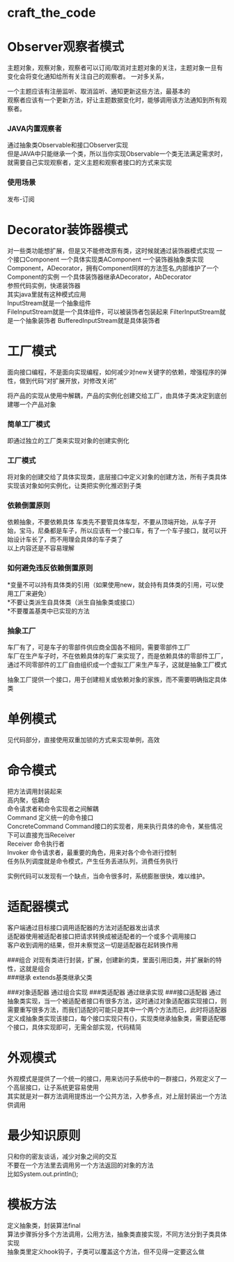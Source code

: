 # craft_the_code

Observer观察者模式
================
主题对象，观察对象，观察者可以订阅/取消对主题对象的关注，主题对象一旦有变化会将变化通知给所有关注自己的观察者。
一对多关系，  

一个主题应该有注册监听、取消监听、通知更新这些方法，最基本的  
观察者应该有一个更新方法，好让主题数据变化时，能够调用该方法通知到所有观察者。  

### JAVA内置观察者
通过抽象类Observable和接口Observer实现  
但是JAVA中只能继承一个类，所以当你实现Observable一个类无法满足需求时，就需要自己实现观察者，定义主题和观察者接口的方式来实现

### 使用场景
发布-订阅




Decorator装饰器模式
================
对一些类功能想扩展，但是又不能修改原有类，这时候就通过装饰器模式实现
一个接口Component
一个具体实现类AComponent
一个装饰器抽象类实现Component，ADecorator，拥有Component同样的方法签名,内部维护了一个Component的实例
一个具体装饰器继承ADecorator，AbDecorator  
参照代码实例，快递装饰器  
其实java里就有这种模式应用  
InputStream就是一个抽象组件  
FileInputStream就是一个具体组件，可以被装饰者包装起来 
FilterInputStream就是一个抽象装饰者 
BufferedInputStream就是具体装饰者



工厂模式
=======
面向接口编程，不是面向实现编程，如何减少对new关键字的依赖，增强程序的弹性，做到代码“对扩展开放，对修改关闭”  

将产品的实现从使用中解耦，产品的实例化创建交给工厂，由具体子类决定到底创建哪一个产品对象  

### 简单工厂模式
即通过独立的工厂类来实现对象的创建实例化
### 工厂模式
将对象的创建交给了具体实现类，底层接口中定义对象的创建方法，所有子类具体实现该对象如何实例化，让类把实例化推迟到子类

### 依赖倒置原则
依赖抽象，不要依赖具体
车类先不要管具体车型，不要从顶端开始，从车子开始，宝马，尼桑都是车子，所以应该有一个接口车，有了一个车子接口，就可以开始设计车长了，而不用理会具体的车子类了  
以上内容还是不容易理解  
### 如何避免违反依赖倒置原则
*变量不可以持有具体类的引用（如果使用new，就会持有具体类的引用，可以使用工厂来避免）  
*不要让类派生自具体类（派生自抽象类或接口）  
*不要覆盖基类中已实现的方法  

### 抽象工厂
车厂有了，可是车子的零部件供应商全国各不相同，需要零部件工厂  
车厂在生产车子时，不在依赖具体的车厂来实现了，而是依赖具体的零部件工厂，通过不同零部件的工厂自由组织成一个虚拟工厂来生产车子，这就是抽象工厂模式  

抽象工厂提供一个接口，用于创建相关或依赖对象的家族，而不需要明确指定具体类

单例模式
=======
见代码部分，直接使用双重加锁的方式来实现单例，高效

命令模式
=======
把方法调用封装起来   
高内聚，低耦合  
命令请求者和命令实现者之间解耦  
Command 定义统一的命令接口  
ConcreteCommand Command接口的实现者，用来执行具体的命令，某些情况下可以直接充当Receiver  
Receiver 命令执行者  
Invoker  命令请求者，最重要的角色，用来对各个命令进行控制  
任务队列调度就是命令模式，产生任务丢进队列，消费任务执行  

实例代码可以发现有一个缺点，当命令很多时，系统膨胀很快，难以维护。  

适配器模式
=========
客户端通过目标接口调用适配器的方法对适配器发出请求  
适配器使用被适配者接口把请求转换成被适配者的一个或多个调用接口  
客户收到调用的结果，但并未察觉这一切是适配器在起转换作用  

###组合
对现有类进行封装，扩展，创建新的类，里面引用旧类，并扩展新的特性，这就是组合  
###继承
extends基类继承父类

###对象适配器
通过组合实现
###类适配器
通过继承实现
###接口适配器
通过抽象类实现，当一个被适配者接口有很多方法，这时通过对象适配器实现接口，则需要重写很多方法，而我们适配的可能只是其中一个两个方法而已，此时将适配器定义成抽象类实现该接口，每个接口实现只有{}，实现类继承抽象类，需要适配哪个接口，具体实现即可，无需全部实现，代码精简  

外观模式
=======
外观模式是提供了一个统一的接口，用来访问子系统中的一群接口，外观定义了一个高层接口，让子系统更容易使用  
其实就是对一群方法调用提炼出一个公共方法，入参多点，对上层封装出一个方法供调用  

最少知识原则
==========
只和你的密友谈话，减少对象之间的交互  
不要在一个方法里去调用另一个方法返回的对象的方法  
比如System.out.println();  

模板方法
=======
定义抽象类，封装算法final  
算法步骤拆分多个方法调用，公用方法，抽象类直接实现，不同方法分到子类具体实现  
抽象类里定义hook钩子，子类可以覆盖这个方法，但不见得一定要这么做  




















